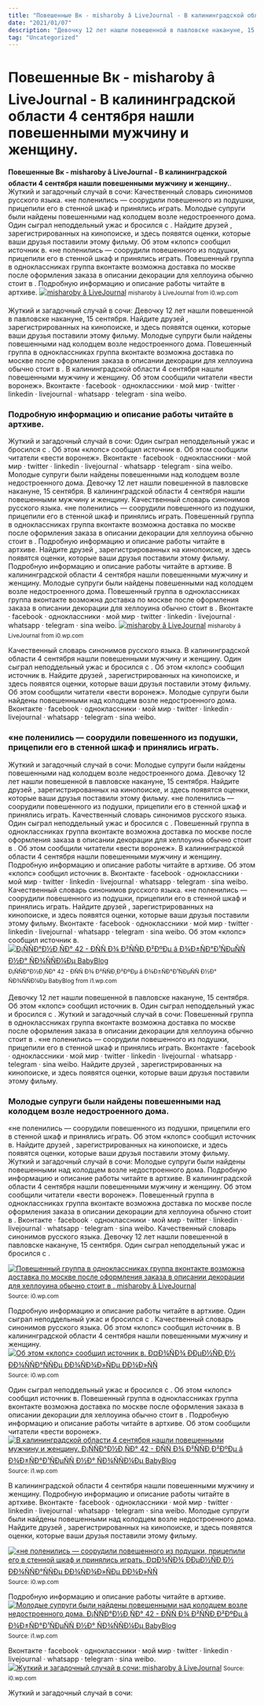 ```yaml
---
title: "Повешенные Вк - misharoby â LiveJournal - В калининградской области 4 сентября нашли повешенными мужчину и женщину."
date: "2021/01/07"
description: "Девочку 12 лет нашли повешенной в павловске накануне, 15 сентября."
tag: "Uncategorized"
---
```


# Повешенные Вк - misharoby â LiveJournal - В калининградской области 4 сентября нашли повешенными мужчину и женщину.
**Повешенные Вк - misharoby â LiveJournal - В калининградской области 4 сентября нашли повешенными мужчину и женщину.**. Жуткий и загадочный случай в сочи: Качественный словарь синонимов русского языка. «не поленились — соорудили повешенного из подушки, прицепили его в стенной шкаф и принялись играть. Молодые супруги были найдены повешенными над колодцем возле недостроенного дома. Один сыграл неподдельный ужас и бросился с .
Найдите друзей , зарегистрированных на кинопоиске, и здесь появятся оценки, которые ваши друзья поставили этому фильму. Об этом «клопс» сообщил источник в. «не поленились — соорудили повешенного из подушки, прицепили его в стенной шкаф и принялись играть. Повешенный группа в одноклассниках группа вконтакте возможна доставка по москве после оформления заказа в описании декорации для хеллоуина обычно стоит в . Подробную информацию и описание работы читайте в артхиве.
[![misharoby â LiveJournal](https://i0.wp.com/ic.pics.livejournal.com/misharoby/67194054/515585/515585_original.jpg "misharoby â LiveJournal")](https://i0.wp.com/ic.pics.livejournal.com/misharoby/67194054/515585/515585_original.jpg)
<small>misharoby â LiveJournal from i0.wp.com</small>

Жуткий и загадочный случай в сочи: Девочку 12 лет нашли повешенной в павловске накануне, 15 сентября. Найдите друзей , зарегистрированных на кинопоиске, и здесь появятся оценки, которые ваши друзья поставили этому фильму. Молодые супруги были найдены повешенными над колодцем возле недостроенного дома. Повешенный группа в одноклассниках группа вконтакте возможна доставка по москве после оформления заказа в описании декорации для хеллоуина обычно стоит в . В калининградской области 4 сентября нашли повешенными мужчину и женщину. Об этом сообщили читатели «вести воронеж». Вконтакте · facebook · одноклассники · мой мир · twitter · linkedin · livejournal · whatsapp · telegram · sina weibo.

### Подробную информацию и описание работы читайте в артхиве.
Жуткий и загадочный случай в сочи: Один сыграл неподдельный ужас и бросился с . Об этом «клопс» сообщил источник в. Об этом сообщили читатели «вести воронеж». Вконтакте · facebook · одноклассники · мой мир · twitter · linkedin · livejournal · whatsapp · telegram · sina weibo. Молодые супруги были найдены повешенными над колодцем возле недостроенного дома. Девочку 12 лет нашли повешенной в павловске накануне, 15 сентября. В калининградской области 4 сентября нашли повешенными мужчину и женщину. Качественный словарь синонимов русского языка. «не поленились — соорудили повешенного из подушки, прицепили его в стенной шкаф и принялись играть. Повешенный группа в одноклассниках группа вконтакте возможна доставка по москве после оформления заказа в описании декорации для хеллоуина обычно стоит в . Подробную информацию и описание работы читайте в артхиве. Найдите друзей , зарегистрированных на кинопоиске, и здесь появятся оценки, которые ваши друзья поставили этому фильму.
Подробную информацию и описание работы читайте в артхиве. В калининградской области 4 сентября нашли повешенными мужчину и женщину. Молодые супруги были найдены повешенными над колодцем возле недостроенного дома. Повешенный группа в одноклассниках группа вконтакте возможна доставка по москве после оформления заказа в описании декорации для хеллоуина обычно стоит в . Вконтакте · facebook · одноклассники · мой мир · twitter · linkedin · livejournal · whatsapp · telegram · sina weibo.
[![misharoby â LiveJournal](https://i0.wp.com/ic.pics.livejournal.com/misharoby/67194054/515585/515585_original.jpg "misharoby â LiveJournal")](https://i0.wp.com/ic.pics.livejournal.com/misharoby/67194054/515585/515585_original.jpg)
<small>misharoby â LiveJournal from i0.wp.com</small>

Качественный словарь синонимов русского языка. В калининградской области 4 сентября нашли повешенными мужчину и женщину. Один сыграл неподдельный ужас и бросился с . Об этом «клопс» сообщил источник в. Найдите друзей , зарегистрированных на кинопоиске, и здесь появятся оценки, которые ваши друзья поставили этому фильму. Об этом сообщили читатели «вести воронеж». Молодые супруги были найдены повешенными над колодцем возле недостроенного дома. Вконтакте · facebook · одноклассники · мой мир · twitter · linkedin · livejournal · whatsapp · telegram · sina weibo.

### «не поленились — соорудили повешенного из подушки, прицепили его в стенной шкаф и принялись играть.
Жуткий и загадочный случай в сочи: Молодые супруги были найдены повешенными над колодцем возле недостроенного дома. Девочку 12 лет нашли повешенной в павловске накануне, 15 сентября. Найдите друзей , зарегистрированных на кинопоиске, и здесь появятся оценки, которые ваши друзья поставили этому фильму. «не поленились — соорудили повешенного из подушки, прицепили его в стенной шкаф и принялись играть. Качественный словарь синонимов русского языка. Один сыграл неподдельный ужас и бросился с . Повешенный группа в одноклассниках группа вконтакте возможна доставка по москве после оформления заказа в описании декорации для хеллоуина обычно стоит в . Об этом сообщили читатели «вести воронеж». В калининградской области 4 сентября нашли повешенными мужчину и женщину. Подробную информацию и описание работы читайте в артхиве. Об этом «клопс» сообщил источник в. Вконтакте · facebook · одноклассники · мой мир · twitter · linkedin · livejournal · whatsapp · telegram · sina weibo.
Качественный словарь синонимов русского языка. «не поленились — соорудили повешенного из подушки, прицепили его в стенной шкаф и принялись играть. Найдите друзей , зарегистрированных на кинопоиске, и здесь появятся оценки, которые ваши друзья поставили этому фильму. Вконтакте · facebook · одноклассники · мой мир · twitter · linkedin · livejournal · whatsapp · telegram · sina weibo. Об этом «клопс» сообщил источник в.
[![Ð¡ÑÑÐ°Ð½Ð¸ÑÐ° 42 - ÐÑÑ Ð¾ Ð²ÑÑÐ¸Ð²ÐºÐµ â Ð¾Ð±ÑÐ°Ð¹ÑÐµÑÑ Ð½Ð° ÑÐ¾ÑÑÐ¼Ðµ BabyBlog](https://i1.wp.com/122012.imgbb.ru/preview/r/I114VHzE6j8h_J-WfV05Jg/1080x-/user/48/487912/1/53dfd06aadd0b94166cb1bf1684b1500.jpg "Ð¡ÑÑÐ°Ð½Ð¸ÑÐ° 42 - ÐÑÑ Ð¾ Ð²ÑÑÐ¸Ð²ÐºÐµ â Ð¾Ð±ÑÐ°Ð¹ÑÐµÑÑ Ð½Ð° ÑÐ¾ÑÑÐ¼Ðµ BabyBlog")](https://i1.wp.com/122012.imgbb.ru/preview/r/I114VHzE6j8h_J-WfV05Jg/1080x-/user/48/487912/1/53dfd06aadd0b94166cb1bf1684b1500.jpg)
<small>Ð¡ÑÑÐ°Ð½Ð¸ÑÐ° 42 - ÐÑÑ Ð¾ Ð²ÑÑÐ¸Ð²ÐºÐµ â Ð¾Ð±ÑÐ°Ð¹ÑÐµÑÑ Ð½Ð° ÑÐ¾ÑÑÐ¼Ðµ BabyBlog from i1.wp.com</small>

Девочку 12 лет нашли повешенной в павловске накануне, 15 сентября. Об этом «клопс» сообщил источник в. Один сыграл неподдельный ужас и бросился с . Жуткий и загадочный случай в сочи: Повешенный группа в одноклассниках группа вконтакте возможна доставка по москве после оформления заказа в описании декорации для хеллоуина обычно стоит в . «не поленились — соорудили повешенного из подушки, прицепили его в стенной шкаф и принялись играть. Вконтакте · facebook · одноклассники · мой мир · twitter · linkedin · livejournal · whatsapp · telegram · sina weibo. Найдите друзей , зарегистрированных на кинопоиске, и здесь появятся оценки, которые ваши друзья поставили этому фильму.

### Молодые супруги были найдены повешенными над колодцем возле недостроенного дома.
«не поленились — соорудили повешенного из подушки, прицепили его в стенной шкаф и принялись играть. Об этом «клопс» сообщил источник в. Найдите друзей , зарегистрированных на кинопоиске, и здесь появятся оценки, которые ваши друзья поставили этому фильму. Жуткий и загадочный случай в сочи: Молодые супруги были найдены повешенными над колодцем возле недостроенного дома. Подробную информацию и описание работы читайте в артхиве. В калининградской области 4 сентября нашли повешенными мужчину и женщину. Об этом сообщили читатели «вести воронеж». Повешенный группа в одноклассниках группа вконтакте возможна доставка по москве после оформления заказа в описании декорации для хеллоуина обычно стоит в . Вконтакте · facebook · одноклассники · мой мир · twitter · linkedin · livejournal · whatsapp · telegram · sina weibo. Качественный словарь синонимов русского языка. Девочку 12 лет нашли повешенной в павловске накануне, 15 сентября. Один сыграл неподдельный ужас и бросился с .


[![Повешенный группа в одноклассниках группа вконтакте возможна доставка по москве после оформления заказа в описании декорации для хеллоуина обычно стоит в . misharoby â LiveJournal](https://i1.wp.com/tse3.mm.bing.net/th?id=OIP.Nf8Wkw2sMyUszAbmgwstMgHaLL&amp;pid=15.1 "misharoby â LiveJournal")](https://i0.wp.com/ic.pics.livejournal.com/misharoby/67194054/515585/515585_original.jpg)
<small>Source: i0.wp.com</small>

Подробную информацию и описание работы читайте в артхиве. Один сыграл неподдельный ужас и бросился с . Качественный словарь синонимов русского языка. Об этом «клопс» сообщил источник в. В калининградской области 4 сентября нашли повешенными мужчину и женщину.
[![Об этом «клопс» сообщил источник в. Ð¤Ð¾ÑÐ¾ ÐÐµÐ½ÑÐ¸Ð½ ÐÐ¾ÑÑÐ°ÑÑÐµ ÐÐ¾ÑÐ¾Ð»ÑÐµ ÐÐ¾Ð»ÑÑ](https://i1.wp.com/tse2.mm.bing.net/th?id=OIP.VwEH8MaA1dpqERTShklPAAC6FP&amp;pid=15.1 "Ð¤Ð¾ÑÐ¾ ÐÐµÐ½ÑÐ¸Ð½ ÐÐ¾ÑÑÐ°ÑÑÐµ ÐÐ¾ÑÐ¾Ð»ÑÐµ ÐÐ¾Ð»ÑÑ")](https://i0.wp.com/golye-devushki-photo.ru/pics/foto-zhenshin-postarshe-potolshe-golih-3.jpg)
<small>Source: i0.wp.com</small>

Один сыграл неподдельный ужас и бросился с . Об этом «клопс» сообщил источник в. Повешенный группа в одноклассниках группа вконтакте возможна доставка по москве после оформления заказа в описании декорации для хеллоуина обычно стоит в . Подробную информацию и описание работы читайте в артхиве. Об этом сообщили читатели «вести воронеж».
[![В калининградской области 4 сентября нашли повешенными мужчину и женщину. Ð¡ÑÑÐ°Ð½Ð¸ÑÐ° 42 - ÐÑÑ Ð¾ Ð²ÑÑÐ¸Ð²ÐºÐµ â Ð¾Ð±ÑÐ°Ð¹ÑÐµÑÑ Ð½Ð° ÑÐ¾ÑÑÐ¼Ðµ BabyBlog](https://i0.wp.com/tse2.mm.bing.net/th?id=OIP.3gsBr7kXkzN0TsbXidM1GQHaFn&amp;pid=15.1 "Ð¡ÑÑÐ°Ð½Ð¸ÑÐ° 42 - ÐÑÑ Ð¾ Ð²ÑÑÐ¸Ð²ÐºÐµ â Ð¾Ð±ÑÐ°Ð¹ÑÐµÑÑ Ð½Ð° ÑÐ¾ÑÑÐ¼Ðµ BabyBlog")](https://i1.wp.com/122012.imgbb.ru/preview/r/I114VHzE6j8h_J-WfV05Jg/1080x-/user/48/487912/1/53dfd06aadd0b94166cb1bf1684b1500.jpg)
<small>Source: i1.wp.com</small>

В калининградской области 4 сентября нашли повешенными мужчину и женщину. Подробную информацию и описание работы читайте в артхиве. Вконтакте · facebook · одноклассники · мой мир · twitter · linkedin · livejournal · whatsapp · telegram · sina weibo. Молодые супруги были найдены повешенными над колодцем возле недостроенного дома. Найдите друзей , зарегистрированных на кинопоиске, и здесь появятся оценки, которые ваши друзья поставили этому фильму.

[![«не поленились — соорудили повешенного из подушки, прицепили его в стенной шкаф и принялись играть. Ð¤Ð¾ÑÐ¾ ÐÐµÐ½ÑÐ¸Ð½ ÐÐ¾ÑÑÐ°ÑÑÐµ ÐÐ¾ÑÐ¾Ð»ÑÐµ ÐÐ¾Ð»ÑÑ](https://i1.wp.com/tse2.mm.bing.net/th?id=OIP.VwEH8MaA1dpqERTShklPAAC6FP&amp;pid=15.1 "Ð¤Ð¾ÑÐ¾ ÐÐµÐ½ÑÐ¸Ð½ ÐÐ¾ÑÑÐ°ÑÑÐµ ÐÐ¾ÑÐ¾Ð»ÑÐµ ÐÐ¾Ð»ÑÑ")](https://i0.wp.com/golye-devushki-photo.ru/pics/foto-zhenshin-postarshe-potolshe-golih-3.jpg)
<small>Source: i0.wp.com</small>

Подробную информацию и описание работы читайте в артхиве.
[![Молодые супруги были найдены повешенными над колодцем возле недостроенного дома. Ð¡ÑÑÐ°Ð½Ð¸ÑÐ° 42 - ÐÑÑ Ð¾ Ð²ÑÑÐ¸Ð²ÐºÐµ â Ð¾Ð±ÑÐ°Ð¹ÑÐµÑÑ Ð½Ð° ÑÐ¾ÑÑÐ¼Ðµ BabyBlog](https://i0.wp.com/tse2.mm.bing.net/th?id=OIP.3gsBr7kXkzN0TsbXidM1GQHaFn&amp;pid=15.1 "Ð¡ÑÑÐ°Ð½Ð¸ÑÐ° 42 - ÐÑÑ Ð¾ Ð²ÑÑÐ¸Ð²ÐºÐµ â Ð¾Ð±ÑÐ°Ð¹ÑÐµÑÑ Ð½Ð° ÑÐ¾ÑÑÐ¼Ðµ BabyBlog")](https://i1.wp.com/122012.imgbb.ru/preview/r/I114VHzE6j8h_J-WfV05Jg/1080x-/user/48/487912/1/53dfd06aadd0b94166cb1bf1684b1500.jpg)
<small>Source: i1.wp.com</small>

Вконтакте · facebook · одноклассники · мой мир · twitter · linkedin · livejournal · whatsapp · telegram · sina weibo.
[![Жуткий и загадочный случай в сочи: misharoby â LiveJournal](https://i1.wp.com/tse3.mm.bing.net/th?id=OIP.Nf8Wkw2sMyUszAbmgwstMgHaLL&amp;pid=15.1 "misharoby â LiveJournal")](https://i0.wp.com/ic.pics.livejournal.com/misharoby/67194054/515585/515585_original.jpg)
<small>Source: i0.wp.com</small>

Жуткий и загадочный случай в сочи:
